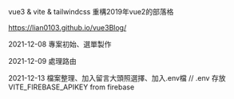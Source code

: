 vue3 & vite & tailwindcss 重構2019年vue2的部落格

https://lian0103.github.io/vue3Blog/

2021-12-08 專案初始、選單製作

2021-12-09 處理路由

2021-12-13 檔案整理、加入留言大頭照選擇、加入.env檔
// .env 存放 VITE_FIREBASE_APIKEY from firebase
